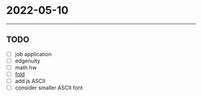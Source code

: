# 2022-05-10
----
TODO
----

- [ ] job application
- [ ] edgenuity
- [ ] math hw
- [ ] [fold](../fold)
- [ ] add js ASCII
- [ ] consider smaller ASCII font
